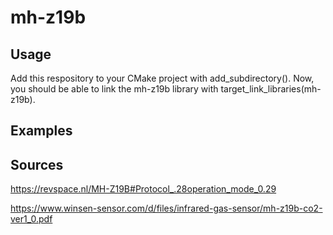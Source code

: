 # mh-z19b
## Usage
Add this respository to your CMake project with add_subdirectory(). Now, you should be able to link the mh-z19b library with target_link_libraries(mh-z19b).

## Examples



## Sources
https://revspace.nl/MH-Z19B#Protocol_.28operation_mode_0.29

https://www.winsen-sensor.com/d/files/infrared-gas-sensor/mh-z19b-co2-ver1_0.pdf
